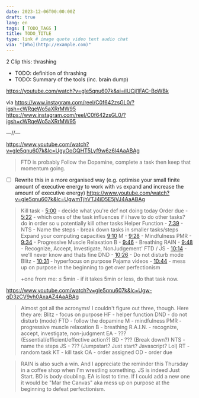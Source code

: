 ```yaml
---
date: 2023-12-06T00:00:00Z
draft: true
lang: en
tags: [ TODO_TAGS ]
title: TODO_TITLE
type: link # image quote video text audio chat
via: "[Who](http://example.com)"
---
```

2 Clip this: thrashing

-   TODO: definition of thrashing
-   TODO: Summary of the tools (inc. brain dump)

<https://youtube.com/watch?v=gIe5qnu607k&si=ilUCjl1FAC-BoWBk>

via
https://www.instagram.com/reel/C0f642zsGL0/?igsh=cWRqeWo5aXRrMW95
<https://www.instagram.com/reel/C0f642zsGL0/?igsh=cWRqeWo5aXRrMW95>

—//—

https://www.youtube.com/watch?v=gIe5qnu607k&lc=UgyOoGQHT5Lyf9w6z6l4AaABAg
> FTD is probably Follow the Dopamine, complete a task then keep that momentum going.

- [ ] Rewrite this in a more organised way (e.g. optimise your small finite amount of executive energy to work with vs expand and increase the amount of executive energy)
https://www.youtube.com/watch?v=gIe5qnu607k&lc=UgwmTjhVTJ4iD5E5jVJ4AaABAg
> Kill task - [5:00](https://www.youtube.com/watch?v=gIe5qnu607k&t=300s) - decide what you're def not doing today
> Order due - [5:22](https://www.youtube.com/watch?v=gIe5qnu607k&t=322s) - which ones of the task influences if i have to do other tasks? do in order so u potentially kill other tasks
> Helper Function - [7:39](https://www.youtube.com/watch?v=gIe5qnu607k&t=459s) - NTS - Name the steps - break down tasks in smaller tasks/steps
> Expand your computing capacities [9:10](https://www.youtube.com/watch?v=gIe5qnu607k&t=550s)
> M - [9:28](https://www.youtube.com/watch?v=gIe5qnu607k&t=568s) - Mindfulness
> PMR - [9:34](https://www.youtube.com/watch?v=gIe5qnu607k&t=574s) - Progressive Muscle Relaxation
> B - [9:46](https://www.youtube.com/watch?v=gIe5qnu607k&t=586s) - Breathing
> RAIN - [9:48](https://www.youtube.com/watch?v=gIe5qnu607k&t=588s) - Recognize, Accept, Investigate, NonJudgement'
> FTD / JS - [10:14](https://www.youtube.com/watch?v=gIe5qnu607k&t=614s) - we'll never know and thats fine
> DND - [10:26](https://www.youtube.com/watch?v=gIe5qnu607k&t=626s) - Do not disturb mode
> Blitz - [10:31](https://www.youtube.com/watch?v=gIe5qnu607k&t=631s) - hyperfocus on purpose
> Pajama videos - [10:44](https://www.youtube.com/watch?v=gIe5qnu607k&t=644s) - mess up on purpose in the beginning to get over perfectionism
>
> +one from me: ≤ 5min - if it takes 5min or less, do that task now.

https://www.youtube.com/watch?v=gIe5qnu607k&lc=Ugw-qD3zCV9vh0AxaAZ4AaABAg
> Almost got all the acronyms! I couldn't figure out three, though. Here they are:
> Blitz - focus on purpose
> HF - helper function
> DND - do not disturb (mode)
> FTD - follow the dopamine
> M - mindfulness
> PMR - progressive muscle relaxation
> B - breathing
> R.A.I.N. - recognize, accept, investigate, non-judgment
> EA - ??? (Essential/efficient/effective action?)
> BD - ??? (Break down?)
> NTS - name the steps
> JS - ??? (Jumpstart? Just start? Javascript? Lol)
> RT - random task
> KT - kill task
> OA - order assigned
> OD - order due

> RAIN is also such a win. And I appreciate the reminder this Thursday in a coffee shop when I'm wrestling something.
> JS is indeed Just Start.
> BD is body doubling.
> EA is lost to time.
> If I could add a new one it would be "Mar the Canvas" aka mess up on purpose at the beginning to defeat perfectionism.
